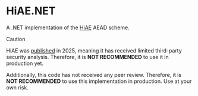 # HiAE.NET
A .NET implementation of the [HiAE](https://datatracker.ietf.org/doc/html/draft-pham-cfrg-hiae-02) AEAD scheme.

> [!CAUTION]
> HiAE was [published](https://eprint.iacr.org/2025/377) in 2025, meaning it has received limited third-party security analysis. Therefore, it is **NOT RECOMMENDED** to use it in production yet.
> 
> Additionally, this code has not received any peer review. Therefore, it is **NOT RECOMMENDED** to use this implementation in production. Use at your own risk.
